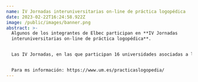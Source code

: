 ```yaml
---
name: IV Jornadas interuniversitarias on-line de práctica logopédica
date: 2023-02-22T16:24:58.922Z
image: /public/images/banner.png
abstract: >-
  Algunos de los integrantes de Elbec participan en **IV Jornadas
  interuniversitarias on-line de práctica logopédica**.  


  Las IV Jornadas, en las que participan 16 universidades asociadas a la CDLUE (Conferencia de Decanos de Logopedia de las Universidades Españolas), se realizarán través de la plataforma Zoom durante la segunda quincena de febrero y la primera de marzo. 


  Para ms información: https://www.um.es/practicaslogopedia/
---
```

